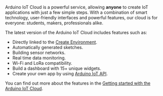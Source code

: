 Arduino IoT Cloud is a powerful service, allowing **anyone** to create IoT applications with just a few simple steps. With a combination of smart technology, user-friendly interfaces and powerful features, our cloud is for everyone: students, makers, professionals alike.

The latest version of the Arduino IoT Cloud includes features such as:

- Directly linked to the [Create Environment](https://cloud.arduino.cc/).
- Automatically generated sketches.
- Building sensor networks.
- Real time data monitoring.
- Wi-Fi and LoRa compatibility.
- Build a dashboard with 15+ unique widgets.
- Create your own app by using [Arduino IoT API](https://www.arduino.cc/reference/en/iot/api/).

You can find out more about the features in the [Getting started with the Arduino IoT Cloud](https://docs.arduino.cc/arduino-cloud/getting-started/iot-cloud-getting-started).
